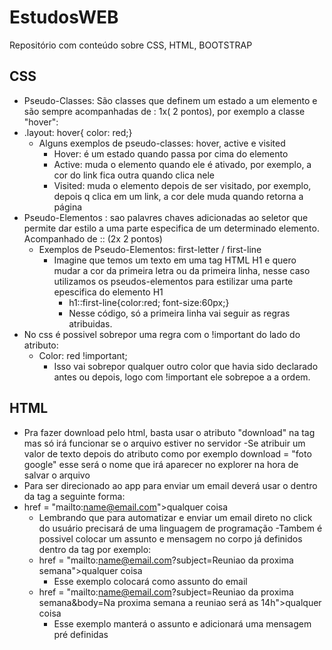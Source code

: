 # EstudosWEB
Repositório com conteúdo sobre CSS, HTML, BOOTSTRAP


## CSS
  - Pseudo-Classes: São classes que definem um estado a um elemento e são sempre acompanhadas de : 1x( 2 pontos), por exemplo a classe "hover":
  - .layout: hover{ color: red;}
    - Alguns exemplos de pseudo-classes: hover, active e visited
      - Hover: é um estado quando passa por cima do elemento
      - Active: muda o elemento quando ele é ativado, por exemplo, a cor do link fica outra quando clica nele
      - Visited: muda o elemento depois de ser visitado, por exemplo, depois q clica em um link, a cor dele muda quando retorna a página
  - Pseudo-Elementos : sao palavres chaves adicionadas ao seletor que permite dar estilo a uma parte especifica de um determinado elemento. Acompanhado de :: (2x 2 pontos)
    - Exemplos de Pseudo-Elementos: first-letter / first-line
      - Imagine que temos um texto em uma tag HTML H1 e quero mudar a cor da primeira letra ou da primeira linha, nesse caso utilizamos os pseudos-elementos para estilizar uma parte epescifica do elemento H1
        -  h1::first-line{color:red; font-size:60px;}
          - Nesse código, só a primeira linha vai seguir as regras atribuidas.
   - No css é possivel sobrepor uma regra com o !important do lado do atributo:
      - Color: red !important;
        -  Isso vai sobrepor qualquer outro color que havia sido declarado antes ou depois, logo com !important ele sobrepoe a a ordem.
 
 ## HTML
   - Pra fazer download pelo html, basta usar o atributo "download" na tag <a> mas só irá funcionar se o arquivo estiver no servidor
      -Se atribuir um valor de texto depois do atributo como por exemplo download = "foto google" esse será o nome que irá aparecer no explorer na hora de salvar o arquivo
  - Para ser direcionado ao app para enviar um email deverá usar o dentro da tag <a> a seguinte forma:
  - <a> href = "mailto:name@email.com">qualquer coisa </a> 
      - Lembrando que para automatizar e enviar um email direto no click do usuário precisará de uma linguagem de programação
  -Tambem é possivel colocar um assunto e mensagem no corpo já definidos dentro da tag <a> por exemplo:
    - <a> href = "mailto:name@email.com?subject=Reuniao da proxima semana">qualquer coisa </a>  
      - Esse exemplo colocará como assunto do email
    - <a> href = "mailto:name@email.com?subject=Reuniao da proxima semana&body=Na proxima semana a reuniao será as 14h">qualquer coisa </a> 
      - Esse exemplo manterá o assunto e adicionará uma mensagem pré definidas
